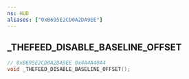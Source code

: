 ```yaml
---
ns: HUD
aliases: ["0xB695E2CD0A2DA9EE"]
---
```

## _THEFEED_DISABLE_BASELINE_OFFSET

```c
// 0xB695E2CD0A2DA9EE 0x4A4A40A4
void _THEFEED_DISABLE_BASELINE_OFFSET();
```


